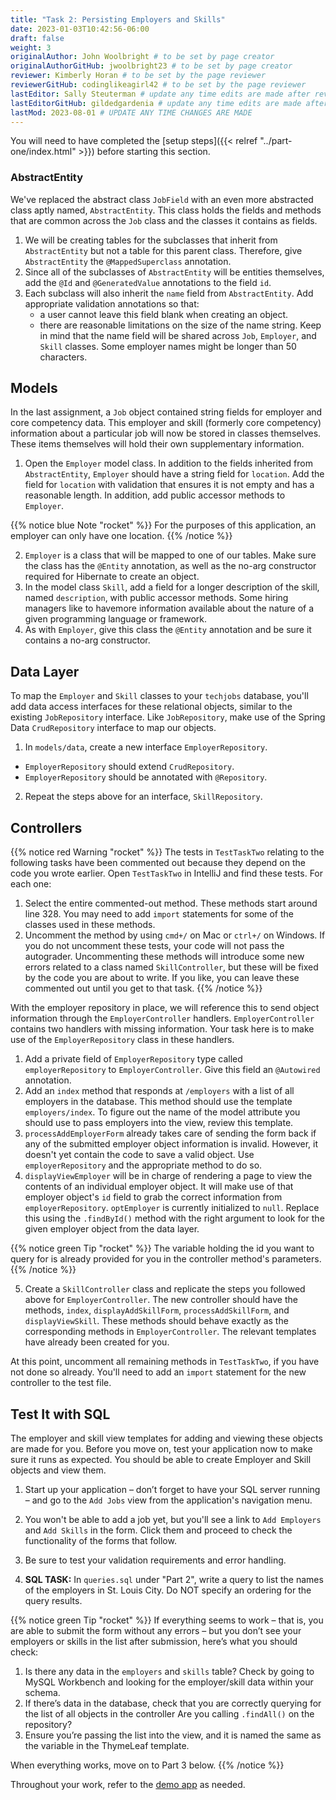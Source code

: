 ```yaml
---
title: "Task 2: Persisting Employers and Skills"
date: 2023-01-03T10:42:56-06:00
draft: false
weight: 3
originalAuthor: John Woolbright # to be set by page creator
originalAuthorGitHub: jwoolbright23 # to be set by page creator
reviewer: Kimberly Horan # to be set by the page reviewer
reviewerGitHub: codinglikeagirl42 # to be set by the page reviewer
lastEditor: Sally Steuterman # update any time edits are made after review
lastEditorGitHub: gildedgardenia # update any time edits are made after review
lastMod: 2023-08-01 # UPDATE ANY TIME CHANGES ARE MADE
---
```


You will need to have completed the [setup steps]({{< relref "../part-one/index.html" >}}) before starting this
section.

### AbstractEntity

We've replaced the abstract class `JobField` with an even more abstracted class aptly named,
`AbstractEntity`. This class holds the fields and methods that are common across the `Job` class
and the classes it contains as fields.

1. We will be creating tables for the subclasses that inherit from `AbstractEntity` but not a table for this parent class. Therefore, give `AbstractEntity` the `@MappedSuperclass` annotation.
1. Since all of the subclasses of `AbstractEntity` will be entities themselves, add the `@Id` and `@GeneratedValue` annotations to the field `id`.
1. Each subclass will also inherit the `name` field from `AbstractEntity`. Add appropriate validation annotations so that:
    - a user cannot leave this field blank when creating an object.
    - there are reasonable limitations on the size of the name string. Keep in mind that the name field will be shared across `Job`, `Employer`, and `Skill` classes. Some employer names might be longer than 50 characters.

## Models

In the last assignment, a `Job` object contained string fields for employer and core competency data. This employer
and skill (formerly core competency) information about a particular job will now be stored in classes themselves.
These items themselves will hold their own supplementary information.

1. Open the `Employer` model class. In addition to the fields inherited from `AbstractEntity`, `Employer` should have a string field for `location`. Add the field for `location` with validation that ensures it is not empty and has a reasonable length. In addition, add public accessor methods to `Employer`.

{{% notice blue Note "rocket" %}}
For the purposes of this application, an employer can only have one location.
{{% /notice %}}

2. `Employer` is a class that will be mapped to one of our tables. Make sure the class has the `@Entity` annotation, as well as the no-arg constructor required for Hibernate to create an object.
3. In the model class `Skill`, add a field for a longer description of the skill, named `description`, with public accessor methods. Some hiring managers like to havemore information available about the nature of a given programming language or framework.
4. As with `Employer`, give this class the `@Entity` annotation and be sure it contains a no-arg constructor.

## Data Layer

To map the `Employer` and `Skill` classes to your `techjobs` database, you'll add data access interfaces for these relational
objects, similar to the existing `JobRepository` interface. Like `JobRepository`, make use of the Spring Data `CrudRepository` interface to map our objects.

1. In `models/data`, create a new interface `EmployerRepository`.
- `EmployerRepository` should extend `CrudRepository`.
- `EmployerRepository` should be annotated with `@Repository`.
2. Repeat the steps above for an interface, `SkillRepository`.

## Controllers

{{% notice red Warning "rocket" %}}
The tests in `TestTaskTwo` relating to the following tasks have been commented out because they depend on the code you wrote earlier. Open `TestTaskTwo` in IntelliJ and find these tests. For each one:
1. Select the entire commented-out method. These methods start around line 328. You may need to add `import` statements for some of the classes used in these methods.
2. Uncomment the method by using `cmd+/` on Mac or `ctrl+/` on Windows. If you do not uncomment these tests, your code will not pass the autograder. Uncommenting these methods will introduce some new errors related to a class named `SkillController`, but these will be fixed by the code you are about to write. If you like, you can leave these commented out until you get to that task.
{{% /notice %}}


With the employer repository in place, we will reference this to send object information through
the `EmployerController` handlers. `EmployerController` contains two handlers with missing
information. Your task here is to make use of the `EmployerRepository` class in these handlers.

1. Add a private field of `EmployerRepository` type called `employerRepository` to `EmployerController`. Give this field an `@Autowired` annotation.
2. Add an `index` method that responds at `/employers` with a list of all employers in the database. This method should use the template `employers/index`. To figure out the name of the model attribute you should use to pass employers into the view, review this template.
3. `processAddEmployerForm` already takes care of sending the form back if any of the submitted employer object information is invalid. However, it doesn't yet contain the code to save a valid object. Use `employerRepository` and the appropriate method to do so.
4. `displayViewEmployer` will be in charge of rendering a page to view the contents of an individual employer object. It will make use of that employer object's `id` field to grab the correct information from `employerRepository`. `optEmployer` is currently initialized to `null`. Replace this using the `.findById()` method with the right argument to look for the given employer object from the data layer.

{{% notice green Tip "rocket" %}}
The variable holding the id you want to query for is already provided for you in the controller method's parameters.
{{% /notice %}}

5. Create a `SkillController` class and replicate the steps you followed above for `EmployerController`. The new controller should have the methods, `index`, `displayAddSkillForm`, `processAddSkillForm`, and `displayViewSkill`. These methods should behave exactly as the corresponding methods in `EmployerController`. The relevant templates have already been created for you.

At this point, uncomment all remaining methods in `TestTaskTwo`, if you have not done so already. You'll need to add an `import` statement for the new controller to the test file.

## Test It with SQL

The employer and skill view templates for adding and viewing these objects are made for you. Before you move on,
test your application now to make sure it runs as expected. You should be able to create Employer and Skill objects
and view them.

1. Start up your application – don’t forget to have your SQL server running – and go to the `Add Jobs` view from the application's navigation menu.
2. You won't be able to add a job yet, but you'll see a link to `Add Employers` and `Add Skills` in the form. Click them and proceed to check the functionality of the forms that follow.
3. Be sure to test your validation requirements and error handling.

4. **SQL TASK:** In `queries.sql` under "Part 2", write a query to list the names of the employers in St. Louis City. Do NOT specify an ordering for the query results. 

{{% notice green Tip "rocket" %}}
If everything seems to work – that is, you are able to submit the form without any errors – but you don’t see your employers or skills in the list after submission, here’s what you should check:
1. Is there any data in the `employers` and `skills` table? Check by going to MySQL Workbench and looking for the employer/skill data within your schema.
2. If there’s data in the database, check that you are correctly querying for the list of all objects in the controller Are you calling `.findAll()` on the repository?
3. Ensure you’re passing the list into the view, and it is named the same as the variable in the ThymeLeaf template.

When everything works, move on to Part 3 below.
{{% /notice %}}

Throughout your work, refer to the [demo app](https://techjobs-persistent.launchcodetechnicaltraining.org/) as needed.